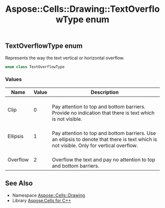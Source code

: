 ﻿---
title: Aspose::Cells::Drawing::TextOverflowType enum
linktitle: TextOverflowType
second_title: Aspose.Cells for C++ API Reference
description: 'Aspose::Cells::Drawing::TextOverflowType enum. Represents the way the text vertical or horizontal overflow in C++.'
type: docs
weight: 11500
url: /cpp/aspose.cells.drawing/textoverflowtype/
---
## TextOverflowType enum


Represents the way the text vertical or horizontal overflow.

```cpp
enum class TextOverflowType
```

### Values

| Name | Value | Description |
| --- | --- | --- |
| Clip | 0 | <br>Pay attention to top and bottom barriers. Provide no indication that there is text which is not visible. |
| Ellipsis | 1 | <br>Pay attention to top and bottom barriers. Use an ellipsis to denote that there is text which is not visible. Only for vertical overflow. |
| Overflow | 2 | <br>Overflow the text and pay no attention to top and bottom barriers. |

## See Also

* Namespace [Aspose::Cells::Drawing](../)
* Library [Aspose.Cells for C++](../../)
